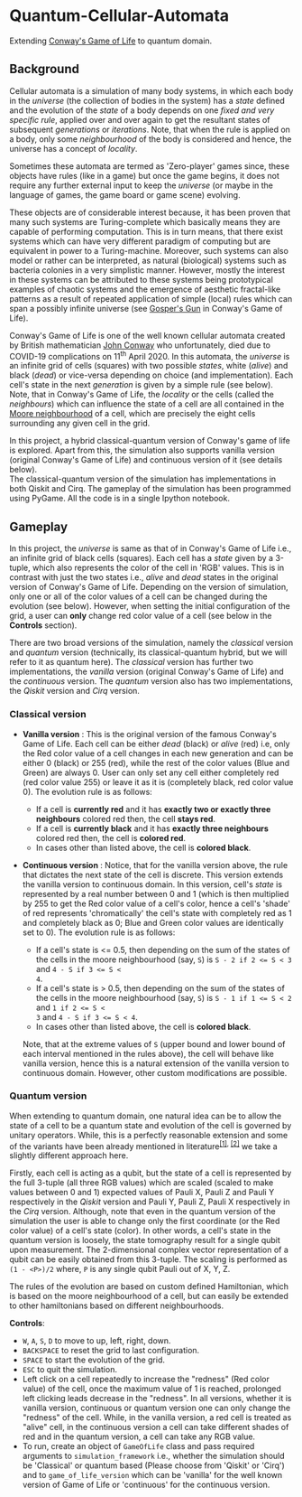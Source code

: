# Quantum-Cellular-Automata
Extending [Conway's Game of Life](https://en.wikipedia.org/wiki/Conway%27s_Game_of_Life) to quantum domain. <br>

## Background
Cellular automata is a simulation of many body systems, in which each body in the *universe* (the collection of bodies in the system) has a *state* defined and the evolution of the *state* of a body depends on one *fixed and very specific rule*, applied over and over again to get the resultant states of subsequent *generations* or *iterations*. Note, that when the rule is applied on a body, only some *neighbourhood* of the body is considered and hence, the universe has a concept of *locality*. <br>

Sometimes these automata are termed as 'Zero-player' games since, these objects have rules (like in a game) but once the game begins, it does not require any further external input to keep the *universe* (or maybe in the language of games, the game board or game scene) evolving. <br>

These objects are of considerable interest because, it has been proven that many such systems are Turing-complete which basically means they are capable of performing computation. This is in turn means, that there exist systems which can have very different paradigm of computing but are equivalent in power to a Turing-machine. Moreover, such systems can also model or rather can be interpreted, as natural (biological) systems such as bacteria colonies in a very simplistic manner. However, mostly the interest in these systems can be attributed to these systems being prototypical examples of chaotic systems and the emergence of aesthetic fractal-like patterns as a result of repeated application of simple (local) rules which can span a possibly infinite universe (see [Gosper's Gun](https://en.wikipedia.org/wiki/Gun_(cellular_automaton)) in Conway's Game of Life). <br>

Conway's Game of Life is one of the well known cellular automata created by British mathematician [John Conway](https://en.wikipedia.org/wiki/John_Horton_Conway) who unfortunately, died due to COVID-19 complications on 11<sup>th</sup> April 2020. In this automata, the *universe* is an infinite grid of cells (squares) with two possible *states*, white (*alive*) and black (*dead*) or vice-versa depending on choice (and implementation). Each cell's state in the next *generation* is given by a simple rule (see below). Note, that in Conway's Game of Life, the *locality* or the cells (called the *neighbours*) which can influence the state of a cell are all contained in the [Moore neighbourhood](https://en.wikipedia.org/wiki/Moore_neighborhood) of a cell, which are precisely the eight cells surrounding any given cell in the grid. <br>

In this project, a hybrid classical-quantum version of Conway's game of life is explored. Apart from this, the simulation also supports vanilla version (original Conway's Game of Life) and continuous version of it (see details below).<br>
The classical-quantum version of the simulation has implementations in both Qiskit and Cirq. The gameplay of the simulation has been programmed using PyGame. All the code is in a single Ipython notebook. <br>

## Gameplay
In this project, the *universe* is same as that of in Conway's Game of Life i.e., an infinite grid of black cells (squares). Each cell has a *state* given by a 3-tuple, which also represents the color of the cell in 'RGB' values. This is in contrast with just the two states i.e., *alive* and *dead* states in the original version of Conway's Game of Life. Depending on the version of simulation, only one or all of the color values of a cell can be changed during the evolution (see below). However, when setting the initial configuration of the grid, a user can **only** change red color value of a cell (see below in the **Controls** section). <br>

There are two broad versions of the simulation, namely the *classical* version and *quantum* version (technically, its classical-quantum hybrid, but we will refer to it as quantum here). The *classical* version has further two implementations, the *vanilla* version (original Conway's Game of Life) and the *continuous* version. The *quantum* version also has two implementations, the *Qiskit* version and *Cirq* version. <br>

### Classical version
- **Vanilla version** : This is the original version of the famous Conway's Game of Life. Each cell can be either *dead* (black) or *alive* (red) i.e, only the Red color value of a cell changes in each new generation and can be either 0 (black) or 255 (red), while the rest of the color values (Blue and Green) are always 0. User can only set any cell either completely red (red color value 255) or leave it as it is (completely black, red color value 0). The evolution rule is as follows:
   -  If a cell is **currently red** and it has **exactly two or exactly three neighbours** colored red then, the cell **stays red**.
   -  If a cell is **currently black** and it has **exactly three neighbours** colored red then, the cell is **colored red**.
   -  In cases other than listed above, the cell is **colored black**.  

- **Continuous version** : Notice, that for the vanilla version above, the rule that dictates the next state of the cell is discrete. This version extends the vanilla version to continuous domain. In this version, cell's *state* is represented by a real number between 0 and 1 (which is then multiplied by 255 to get the Red color value of a cell's color, hence a cell's 'shade' of red represents 'chromatically' the cell's state with completely red as 1 and completely black as 0; Blue and Green color values are identically set to 0). The evolution rule is as follows:
   - If a cell's state is <= 0.5, then depending on the sum of the states of the cells in the moore neighbourhood (say, <code>S</code>) is <code>S - 2 if 2 <= S < 3</code> and <code>4 - S if 3 <= S < 4</code>.
   - If a cell's state is > 0.5, then depending on the sum of the states of the cells in the moore neighbourhood (say, <code>S</code>) is <code>S - 1 if 1 <= S < 2</code> and <code>1 if 2 <= S < 3</code> and <code>4 - S if 3 <= S < 4</code>.
   - In cases other than listed above, the cell is **colored black**. <br>

   Note, that at the extreme values of <code>S</code> (upper bound and lower bound of each interval mentioned in the rules above), the cell will behave like vanilla      version, hence this is a natural extension of the vanilla version to continuous domain. However, other custom modifications are possible.

### Quantum version
When extending to quantum domain, one natural idea can be to allow the state of a cell to be a quantum state and evolution of the cell is governed by unitary operators. While, this is a perfectly reasonable extension and some of the variants have been already mentioned in literature<sup>[[1]](https://arxiv.org/pdf/1902.07835), [[2]](https://arxiv.org/pdf/1010.4666.pdf)</sup> we take a slightly different approach here. <br>

Firstly, each cell is acting as a qubit, but the state of a cell is represented by the full 3-tuple (all three RGB values) which are scaled (scaled to make values between 0 and 1) expected values of Pauli X, Pauli Z and Pauli Y respectively in the *Qiskit* version and Pauli Y, Pauli Z, Pauli X respectively in the *Cirq* version. Although, note that even in the quantum version of the simulation the user is able to change only the first coordinate (or the Red color value) of a cell's state (color). In other words, a cell's state in the quantum version is loosely, the state tomography result for a single qubit upon measurement. The 2-dimensional complex vector representation of a qubit can be easily obtained from this 3-tuple. The scaling is performed as <code>(1 - \<P\>)/2</code> where, <code>P</code> is any single qubit Pauli out of X, Y, Z. <br>



The rules of the evolution are based on custom defined Hamiltonian, which is based on the moore neighbourhood of a cell, but can easily be extended to other hamiltonians based on different neighbourhoods. <br>

**Controls**:
- <code>W</code>, <code>A</code>, <code>S</code>, <code>D</code> to move to up, left, right, down.
- <code>BACKSPACE</code> to reset the grid to last configuration.
- <code>SPACE</code> to start the evolution of the grid.
- <code>ESC</code> to quit the simulation.
- Left click on a cell repeatedly to increase the "redness" (Red color value) of the cell, once the maximum value of 1 is reached, prolonged left clicking leads decrease in the "redness". In all versions, whether it is vanilla version, continuous or quantum version one can only change the "redness" of the cell. While, in the vanilla version, a red cell is treated as "alive" cell, in the continuous version a cell can take different shades of red and in the quantum version, a cell can take any RGB value.
- To run, create an object of <code>GameOfLife</code> class and pass required arguments to <code>simulation_framework</code> i.e., whether the simulation should be 'Classical' or quantum based (Please choose from 'Qiskit' or 'Cirq') and to <code>game_of_life_version</code> which can be 'vanilla' for the well known version of Game of Life or 'continuous' for the continuous version.
